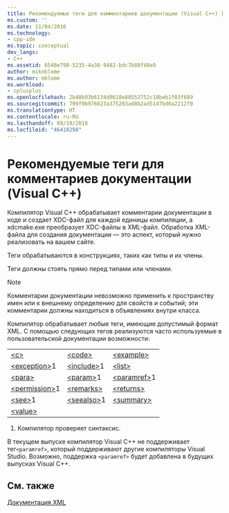 ```yaml
---
title: Рекомендуемые теги для комментариев документации (Visual C++) | Документы Майкрософт
ms.custom: ''
ms.date: 11/04/2016
ms.technology:
- cpp-ide
ms.topic: conceptual
dev_langs:
- C++
ms.assetid: 6548e798-5235-4a38-9482-bdc7b88f40a9
author: mikeblome
ms.author: mblome
ms.workload:
- cplusplus
ms.openlocfilehash: 2b48b93b6134d0618e80552752c18beb1f03f689
ms.sourcegitcommit: 799f9b976623a375203ad8b2ad5147bd6a2212f0
ms.translationtype: HT
ms.contentlocale: ru-RU
ms.lasthandoff: 09/19/2018
ms.locfileid: "46418298"
---
```

# <a name="recommended-tags-for-documentation-comments-visual-c"></a>Рекомендуемые теги для комментариев документации (Visual C++)

Компилятор Visual C++ обрабатывает комментарии документации в коде и создает XDC-файл для каждой единицы компиляции, а xdcmake.exe преобразует XDC-файлы в XML-файл. Обработка XML-файла для создания документации — это аспект, который нужно реализовать на вашем сайте.

Теги обрабатываются в конструкциях, таких как типы и их члены.

Теги должны стоять прямо перед типами или членами.

> [!NOTE]
>  Комментарии документации невозможно применить к пространству имен или к внешнему определению для свойств и событий; эти комментарии должны находиться в объявлениях внутри класса.

Компилятор обрабатывает любые теги, имеющие допустимый формат XML. С помощью следующих тегов реализуются часто используемые в пользовательской документации возможности:

||||
|-|-|-|
|[\<c>](../ide/c-visual-cpp.md)|[\<code>](../ide/code-visual-cpp.md)|[\<example>](../ide/example-visual-cpp.md)|
|[\<exception>](../ide/exception-visual-cpp.md)1|[\<include>](../ide/include-visual-cpp.md)1|[\<list>](../ide/list-visual-cpp.md)|
|[\<para>](../ide/para-visual-cpp.md)|[\<param>](../ide/param-visual-cpp.md)1|[\<paramref>](../ide/paramref-visual-cpp.md)1|
|[\<permission>](../ide/permission-visual-cpp.md)1|[\<remarks>](../ide/remarks-visual-cpp.md)|[\<returns>](../ide/returns-visual-cpp.md)|
|[\<see>](../ide/see-visual-cpp.md)1|[\<seealso>](../ide/seealso-visual-cpp.md)1|[\<summary>](../ide/summary-visual-cpp.md)|
|[\<value>](../ide/value-visual-cpp.md)|||

1. Компилятор проверяет синтаксис.

В текущем выпуске компилятор Visual C++ не поддерживает тег`<paramref>`, который поддерживают другие компиляторы Visual Studio. Возможно, поддержка `<paramref>` будет добавлена в будущих выпусках Visual C++.

## <a name="see-also"></a>См. также

[Документация XML](../ide/xml-documentation-visual-cpp.md)